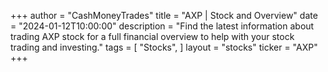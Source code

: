 +++
author = "CashMoneyTrades"
title = "AXP | Stock and Overview"
date = "2024-01-12T10:00:00"
description = "Find the latest information about trading AXP stock for a full financial overview to help with your stock trading and investing."
tags = [
   "Stocks",
]
layout = "stocks"
ticker = "AXP"
+++
